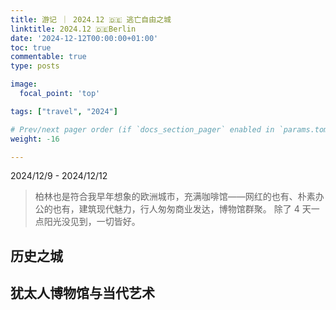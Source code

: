 ```yaml
---
title: 游记 ｜ 2024.12 🇩🇪 逃亡自由之城
linktitle: 2024.12 🇩🇪Berlin
date: '2024-12-12T00:00:00+01:00'
toc: true
commentable: true
type: posts

image:
  focal_point: 'top'

tags: ["travel", "2024"]

# Prev/next pager order (if `docs_section_pager` enabled in `params.toml`)
weight: -16

---
```


2024/12/9 - 2024/12/12

> 柏林也是符合我早年想象的欧洲城市，充满咖啡馆——网红的也有、朴素办公的也有，建筑现代魅力，行人匆匆商业发达，博物馆群聚。
> 除了 4 天一点阳光没见到，一切皆好。

## 历史之城



## 犹太人博物馆与当代艺术